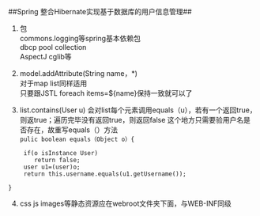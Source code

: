 


##Spring 整合Hibernate实现基于数据库的用户信息管理##



1. 包  
  commons.logging等spring基本依赖包  
  dbcp pool collection  
  AspectJ cglib等
  
  


2. model.addAttribute(String name，*)  
  对于map list同样适用  
  只要跟JSTL foreach items=${name}保持一致就可以了
  
  


3. list.contains(User u)
  会对list每个元素调用equals（u），若有一个返回true，则返true；遍历完毕没有返回true，则返回false
  这个地方只需要验用户名是否存在，故重写equals（）方法  
  `pulic boolean equals（Object o）{`         

		if(o isInstance User)  
		   return false;  
		user u1=(user)o;  
		return this.username.equals(u1.getUsername());   
  `}`
 
  
4. css js images等静态资源应在webroot文件夹下面，与WEB-INF同级  
